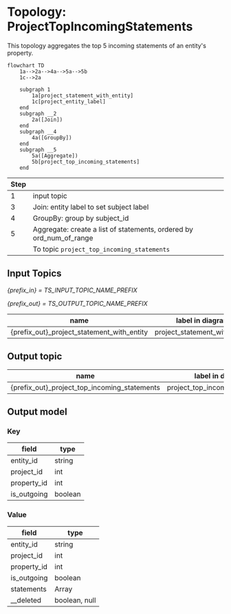 # Topology: ProjectTopIncomingStatements

This topology aggregates the top 5 incoming statements of an entity's property.

```mermaid
flowchart TD
    1a-->2a-->4a-->5a-->5b
    1c-->2a

    subgraph 1
        1a[project_statement_with_entity]
        1c[project_entity_label]
    end
    subgraph __2
        2a([Join])
    end  
    subgraph __4
        4a([GroupBy])
    end  
    subgraph __5
        5a([Aggregate])
        5b[project_top_incoming_statements]
    end

```

| Step |                                                                     |
|------|---------------------------------------------------------------------|
| 1    | input topic                                                         |
| 3    | Join: entity label to set subject label                             |
| 4    | GroupBy: group by subject_id                                        |
| 5    | Aggregate: create a list of statements, ordered by ord_num_of_range |
|      | To topic `project_top_incoming_statements`                          |

## Input Topics

_{prefix_in} = TS_INPUT_TOPIC_NAME_PREFIX_

_{prefix_out} = TS_OUTPUT_TOPIC_NAME_PREFIX_

| name                                       | label in diagram              | Type    |
|--------------------------------------------|-------------------------------|---------|
| {prefix_out}_project_statement_with_entity | project_statement_with_entity | KStream |

## Output topic

| name                                         | label in diagram                |
|----------------------------------------------|---------------------------------|
| {prefix_out}_project_top_incoming_statements | project_top_incoming_statements |

## Output model

### Key

| field       | type    |
|-------------|---------|
| entity_id   | string  |
| project_id  | int     |
| property_id | int     |
| is_outgoing | boolean |

### Value

| field       | type                         |
|-------------|------------------------------|
| entity_id   | string                       |
| project_id  | int                          |
| property_id | int                          |
| is_outgoing | boolean                      |
| statements  | Array<ProjectStatementValue> |
| __deleted   | boolean, null                |
